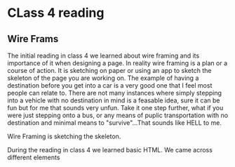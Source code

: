 
# CLass 4 reading

## Wire Frams

The initial reading in class 4 we learned about wire framing and its importance of it when designing a page. In reality wire framing is a plan or a course of action. It is sketching on paper or using an app to sketch the skeleton of the page you are working on. The example of having a destination before you get into a car is a very good one that I feel most people can relate to. There are not many instances where simply stepping into a vehicle with no destination in mind is a feasable idea, sure it can be fun but for me that sounds very unfun. Take it one step further, what if you were just stepping onto a bus, or any means of puplic transportation with no destination and minimal means to "survive"...That sounds like HELL to me. 

Wire Framing is sketching the skeleton.

During the reading in class 4 we learned basic HTML.
We came across different elements


